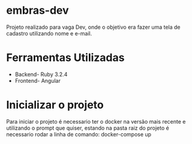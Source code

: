 # embras-dev
 Projeto realizado para vaga Dev, onde o objetivo era fazer uma tela de cadastro utilizando nome e e-mail.
# Ferramentas Utilizadas
* Backend- Ruby 3.2.4
* Frontend- Angular
# Inicializar o projeto
Para iniciar o projeto é necessario ter o docker na versão mais recente e utilizando o prompt que quiser, estando na pasta raiz do projeto é necessario rodar a linha de comando:
docker-compose up
